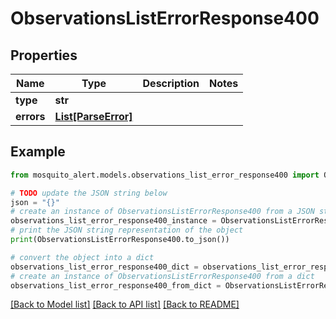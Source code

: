 # ObservationsListErrorResponse400


## Properties

Name | Type | Description | Notes
------------ | ------------- | ------------- | -------------
**type** | **str** |  | 
**errors** | [**List[ParseError]**](ParseError.md) |  | 

## Example

```python
from mosquito_alert.models.observations_list_error_response400 import ObservationsListErrorResponse400

# TODO update the JSON string below
json = "{}"
# create an instance of ObservationsListErrorResponse400 from a JSON string
observations_list_error_response400_instance = ObservationsListErrorResponse400.from_json(json)
# print the JSON string representation of the object
print(ObservationsListErrorResponse400.to_json())

# convert the object into a dict
observations_list_error_response400_dict = observations_list_error_response400_instance.to_dict()
# create an instance of ObservationsListErrorResponse400 from a dict
observations_list_error_response400_from_dict = ObservationsListErrorResponse400.from_dict(observations_list_error_response400_dict)
```
[[Back to Model list]](../README.md#documentation-for-models) [[Back to API list]](../README.md#documentation-for-api-endpoints) [[Back to README]](../README.md)


